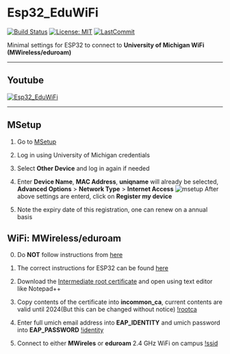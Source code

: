 # Esp32_EduWiFi

[![Build Status](https://travis-ci.com/debsahu/Esp32_EduWiFi.svg?branch=master)](https://travis-ci.com/debsahu/Esp32_EduWiFi) [![License: MIT](https://img.shields.io/github/license/debsahu/Esp32_EduWiFi.svg)](https://opensource.org/licenses/MIT) [![LastCommit](https://img.shields.io/github/last-commit/debsahu/Esp32_EduWiFi.svg?style=social)](https://github.com/debsahu/Esp32_EduWiFi/commits/master)

Minimal settings for ESP32 to connect to **University of Michigan WiFi (MWireless/eduroam)**

----------------
## Youtube
[![Esp32_EduWiFi](https://img.youtube.com/vi/xxxxxxxx/0.jpg)](https://www.youtube.com/watch?v=xxxxxxxxx)

----------------
## MSetup

1. Go to [MSetup](https://msetup.its.umich.edu/)

2. Log in using University of Michigan credentials

3. Select **Other Device** and log in again if needed

4. Enter **Device Name**, **MAC Address**, **uniqname** will already be selected, **Advanced Options** > **Network Type** > **Internet Access**
![msetup](https://github.com/debsahu/Esp32_EduWiFi/blob/master/doc/msetup.png)
After above settings are enterd, click on **Register my device**

5. Note the expiry date of this registration, one can renew on a annual basis

## WiFi: MWireless/eduroam

0. Do **NOT** follow instructions from [here](https://www.itcom.itd.umich.edu/wireless/setup/?device=Unknown)

1. The correct instructions for ESP32 can be found [here](https://documentation.its.umich.edu/content/wifi-manually-configuring-wpa2-enterprise-other-wifi-enabled-devices-unsupported-devices)

2. Download the [Intermediate root certificate](http://www.itcom.itd.umich.edu/downloads/wifi/incommon_ras_server_ca.cer) and open using text editor like Notepad++

3. Copy contents of the certificate into **incommon_ca**, current contents are valid until 2024(But this can be changed without notice)
[!rootca](https://github.com/debsahu/Esp32_EduWiFi/blob/master/doc/rootca.png)

4. Enter full umich email address into **EAP_IDENTITY** and umich password into **EAP_PASSWORD**
[!identity](https://github.com/debsahu/Esp32_EduWiFi/blob/master/doc/identity.png)

5. Connect to either **MWireles** or **eduroam** 2.4 GHz WiFi on campus
[!ssid](https://github.com/debsahu/Esp32_EduWiFi/blob/master/doc/ssid.png)